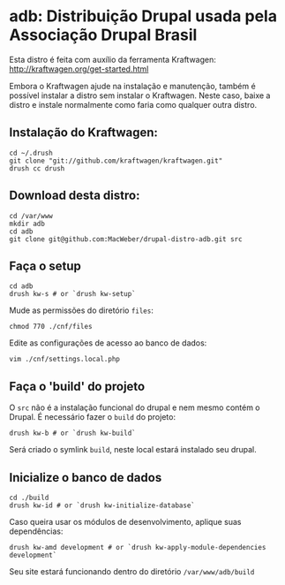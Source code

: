 # adb: Distribuição Drupal usada pela Associação Drupal Brasil

Esta distro é feita com auxílio da ferramenta Kraftwagen:
http://kraftwagen.org/get-started.html

Embora o Kraftwagen ajude na instalação e manutenção, também é possível instalar a distro sem instalar o Kraftwagen.
Neste caso, baixe a distro e instale normalmente como faria como qualquer outra distro. 

## Instalação do Kraftwagen:
```
cd ~/.drush
git clone "git://github.com/kraftwagen/kraftwagen.git"
drush cc drush
```

## Download desta distro:
```
cd /var/www
mkdir adb
cd adb
git clone git@github.com:MacWeber/drupal-distro-adb.git src
```

## Faça o setup
```
cd adb
drush kw-s # or `drush kw-setup`
```

Mude as permissões do diretório `files`:
```
chmod 770 ./cnf/files
```

Edite as configurações de acesso ao banco de dados:
```
vim ./cnf/settings.local.php
```

## Faça o 'build' do projeto
O `src` não é a instalação funcional do drupal e nem mesmo contém o Drupal. É necessário fazer o `build` do projeto:
```
drush kw-b # or `drush kw-build`
```

Será criado o symlink `build`, neste local estará instalado seu drupal.

## Inicialize o banco de dados
```
cd ./build
drush kw-id # or `drush kw-initialize-database`
```

Caso queira usar os módulos de desenvolvimento, aplique suas dependências:
```
drush kw-amd development # or `drush kw-apply-module-dependencies development`
```

Seu site estará funcionando dentro do diretório `/var/www/adb/build`
